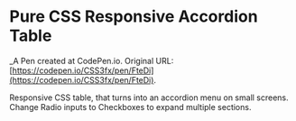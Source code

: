 # Pure CSS Responsive Accordion Table
 _A Pen created at CodePen.io. Original URL: [https://codepen.io/CSS3fx/pen/FteDi](https://codepen.io/CSS3fx/pen/FteDi).

 Responsive CSS table, that turns into an accordion menu on small screens. Change Radio inputs to Checkboxes to expand multiple sections.